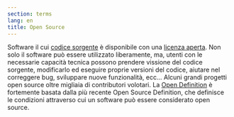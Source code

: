 ```yaml
---
section: terms
lang: en
title: Open Source
---
```


Software il cui [codice sorgente](/glossary/it/terms/source-code/) è disponibile con una [licenza aperta](/glossary/it/terms/open-licence/). Non solo il software può essere utilizzato liberamente, ma, utenti con le necessarie capacità tecnica possono prendere vissione del codice sorgente, modificarlo ed eseguire proprie versioni del codice, aiutare nel correggere bug, sviluppare nuove funzionalità, ecc... Alcuni grandi progetti open source oltre migliaia di contributori volotari. La [Open Definition](/glossary/it/terms/open-definition/) è fortemente basata dalla più recente Open Source Definition, che definisce le condizioni attraverso cui un software può essere considerato open source.
